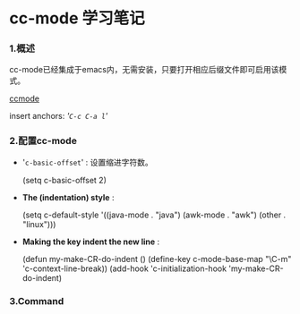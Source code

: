 cc-mode 学习笔记
==========

### 1.概述 ###
cc-mode已经集成于emacs内，无需安装，只要打开相应后缀文件即可启用该模式。

[ccmode](http://www.gnu.org/software/emacs/manual/html_mono/ccmode.html)

insert anchors: *'`C-c C-a l`'*

### 2.配置cc-mode ###

- '`c-basic-offset`' : 设置缩进字符数。

	(setq c-basic-offset 2)
	
- **The (indentation) style** :

	(setq c-default-style '((java-mode . "java")
		(awk-mode . "awk")
		(other . "linux")))

- **Making the <RET> key indent the new line** :

	(defun my-make-CR-do-indent ()
		(define-key c-mode-base-map "\C-m" 'c-context-line-break))
	(add-hook 'c-initialization-hook 'my-make-CR-do-indent)

### 3.Command ###
